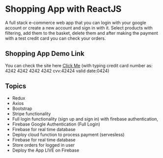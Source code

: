 # Shopping App with ReactJS

A full stack e-commerce web app that you can login with your google account or create a new account and sign in with it. Select products with filtering, add them to the basket, delete them and after making the payment with a test credit card you can check your orders.

## Shopping App Demo Link

You can check the site here
[Click Me](https://shopping-app-v10.web.app/)
(with typing credit card number as: 4242 4242 4242 4242 cvv:42424 valid date:0424)

## Topics

- Redux
- Axios
- Bootstrap
- Stripe functionality
- Full login functionality (sign up and sign in) with firebase authentication,
- Firebase Google Authentication (Full Login)
- Firebase for real time database
- Deploy cloud function to process payment (servesless)
- Firebase for real time database
- Store orders for logged in user
- Deploy the App LIVE on Firebase


